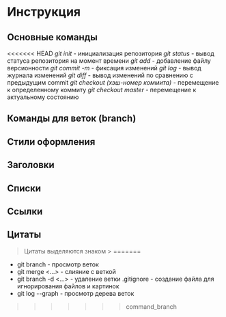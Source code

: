 # Инструкция
## Основные команды
<<<<<<< HEAD
*git init* - инициализация репозитория
*git status* - вывод статуса репозитория на момент времени
*git add* - добавление файлу версионности
*git commit -m <message>* - фиксация изменений
*git log* - вывод журнала изменений
*git diff* - вывод изменений по сравнению с предыдущим commit
*git checkout (хэш-номер коммита)* - перемещение к определенному коммиту
*git checkout master* - перемещение к актуальному состоянию
## Команды для веток (branch)
## Стили оформления
## Заголовки
## Списки
## Ссылки
## Цитаты
> Цитаты выделяются знаком >
=======
* git branch - просмотр веток
* git merge <...> - слияние с веткой
* git branch -d <...> - удаление ветки
.gitignore - создание файла для игнорирования файлов и картинок
* git log --graph - просмотр дерева веток

>>>>>>> command_branch
